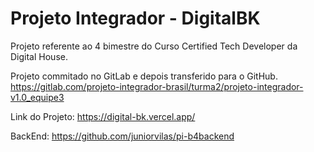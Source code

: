 # Projeto Integrador - DigitalBK

Projeto referente ao 4 bimestre do Curso Certified Tech Developer da Digital House.

Projeto commitado no GitLab e depois transferido para o GitHub.
https://gitlab.com/projeto-integrador-brasil/turma2/projeto-integrador-v1.0_equipe3

Link do Projeto: https://digital-bk.vercel.app/

BackEnd: https://github.com/juniorvilas/pi-b4backend
